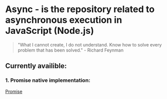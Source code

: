 # Async - is the repository related to asynchronous execution in JavaScript (Node.js)

> "What I cannot create, I do not understand. Know how to solve every problem that has been solved." - Richard Feynman

## Currently availible:

### 1. Promise native implementation:
[Promise](https://github.com/pavlokolodka/async/blob/77271ff749d12b930a4a70a865f3389e96e3d0b6/promise.js)
